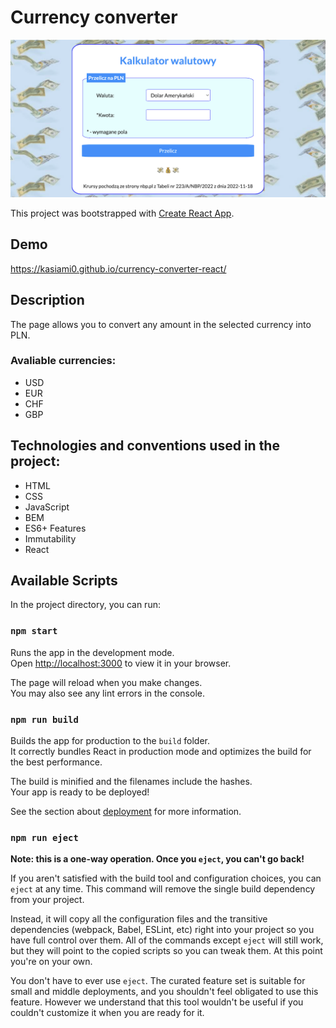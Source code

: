 # Currency converter

![currency converter](https://github.com/kasiami0/currency-converter-react/blob/main/public/share.png?raw=true)

This project was bootstrapped with [Create React App](https://github.com/facebook/create-react-app).

## Demo
https://kasiami0.github.io/currency-converter-react/

## Description

The page allows you to convert any amount in the selected currency into PLN.

### Avaliable currencies:

- USD
- EUR
- CHF
- GBP

## Technologies and conventions used in the project:

- HTML
- CSS
- JavaScript
- BEM
- ES6+ Features
- Immutability
- React
## Available Scripts

In the project directory, you can run:

### `npm start`

Runs the app in the development mode.\
Open [http://localhost:3000](http://localhost:3000) to view it in your browser.

The page will reload when you make changes.\
You may also see any lint errors in the console.

### `npm run build`

Builds the app for production to the `build` folder.\
It correctly bundles React in production mode and optimizes the build for the best performance.

The build is minified and the filenames include the hashes.\
Your app is ready to be deployed!

See the section about [deployment](https://facebook.github.io/create-react-app/docs/deployment) for more information.

### `npm run eject`

**Note: this is a one-way operation. Once you `eject`, you can't go back!**

If you aren't satisfied with the build tool and configuration choices, you can `eject` at any time. This command will remove the single build dependency from your project.

Instead, it will copy all the configuration files and the transitive dependencies (webpack, Babel, ESLint, etc) right into your project so you have full control over them. All of the commands except `eject` will still work, but they will point to the copied scripts so you can tweak them. At this point you're on your own.

You don't have to ever use `eject`. The curated feature set is suitable for small and middle deployments, and you shouldn't feel obligated to use this feature. However we understand that this tool wouldn't be useful if you couldn't customize it when you are ready for it.

